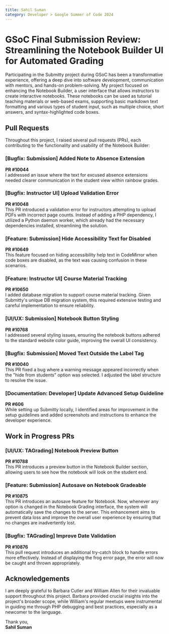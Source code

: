 ```yaml
---
title: Sahil Suman
category: Developer > Google Summer of Code 2024
---
```


# GSoC Final Submission Review: Streamlining the Notebook Builder UI for Automated Grading

Participating in the Submitty project during GSoC has been a transformative experience, offering a deep dive into software development, communication with mentors, and hands-on problem-solving. My project focused on enhancing the Notebook Builder, a user interface that allows instructors to create interactive notebooks. These notebooks can be used as tutorial teaching materials or web-based exams, supporting basic markdown text formatting and various types of student input, such as multiple choice, short answers, and syntax-highlighted code boxes.

## Pull Requests

Throughout this project, I raised several pull requests (PRs), each contributing to the functionality and usability of the Notebook Builder:

### [Bugfix: Submission] Added Note to Absence Extension  
**PR #10044**  
I addressed an issue where the text for excused absence extensions needed clearer communication in the student view within rainbow grades.

### [Bugfix: Instructor UI] Upload Validation Error  
**PR #10048**  
This PR introduced a validation error for instructors attempting to upload PDFs with incorrect page counts. Instead of adding a PHP dependency, I utilized a Python daemon worker, which already had the necessary dependencies installed, streamlining the solution.

### [Feature: Submission] Hide Accessibility Text for Disabled  
**PR #10649**  
This feature focused on hiding accessibility help text in CodeMirror when code boxes are disabled, as the text was causing confusion in these scenarios.

### [Feature: Instructor UI] Course Material Tracking  
**PR #10650**  
I added database migration to support course material tracking. Given Submitty's unique DB migration system, this required extensive testing and careful implementation to ensure reliability.

### [UI/UX: Submission] Notebook Button Styling  
**PR #10768**  
I addressed several styling issues, ensuring the notebook buttons adhered to the standard website color guide, improving the overall UI consistency.

### [Bugfix: Submission] Moved Text Outside the Label Tag  
**PR #10040**  
This PR fixed a bug where a warning message appeared incorrectly when the "hide from students" option was selected. I adjusted the label structure to resolve the issue.

### [Documentation: Developer] Update Advanced Setup Guideline  
**PR #606**  
While setting up Submitty locally, I identified areas for improvement in the setup guidelines and added screenshots and instructions to enhance the developer experience.

## Work in Progress PRs

### [UI/UX: TAGrading] Notebook Preview Button  
**PR #10788**  
This PR introduces a preview button in the Notebook Builder section, allowing users to see how the notebook will look on the student end.

### [Feature: Submission] Autosave on Notebook Gradeable  
**PR #10875**  
This PR introduces an autosave feature for Notebook. Now, whenever any option is changed in the Notebook Grading interface, the system will automatically save the changes to the server. This enhancement aims to prevent data loss and improve the overall user experience by ensuring that no changes are inadvertently lost.

### [Bugfix: TAGrading] Improve Date Validation  
**PR #10876**  
This pull request introduces an additional try-catch block to handle errors more effectively. Instead of displaying the frog error page, the error will now be caught and thrown appropriately.

## Acknowledgements

I am deeply grateful to Barbara Cutler and William Allen for their invaluable support throughout this project. Barbara provided crucial insights into the project's broader scope, while William's regular meetups were instrumental in guiding me through PHP debugging and best practices, especially as a newcomer to the language.

Thank you,  
**Sahil Suman**
